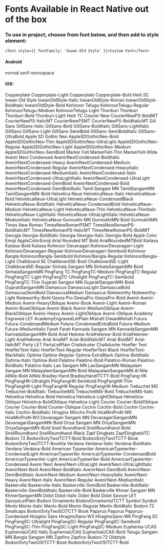 # Fonts Available in React Native out of the box

### To use in project, choose from font below, and then add to style element:

```
<Text style={{ fontFamily: 'Iowan Old Style' }}>Custom Font</Text>

```

#### Android

normal
serif
monospace

#### iOS:

Copperplate
 Copperplate-Light
 Copperplate
 Copperplate-Bold
Heiti SC
Iowan Old Style
 IowanOldStyle-Italic
 IowanOldStyle-Roman
 IowanOldStyle-BoldItalic
 IowanOldStyle-Bold
Kohinoor Telugu
 KohinoorTelugu-Regular
 KohinoorTelugu-Medium
 KohinoorTelugu-Light
Thonburi
 Thonburi
 Thonburi-Bold
 Thonburi-Light
Heiti TC
Courier New
 CourierNewPS-BoldMT
 CourierNewPS-ItalicMT
 CourierNewPSMT
 CourierNewPS-BoldItalicMT
Gill Sans
 GillSans-Italic
 GillSans-Bold
 GillSans-BoldItalic
 GillSans-LightItalic
 GillSans
 GillSans-Light
 GillSans-SemiBold
 GillSans-SemiBoldItalic
 GillSans-UltraBold
Apple SD Gothic Neo
 AppleSDGothicNeo-Bold
 AppleSDGothicNeo-Thin
 AppleSDGothicNeo-UltraLight
 AppleSDGothicNeo-Regular
 AppleSDGothicNeo-Light
 AppleSDGothicNeo-Medium
 AppleSDGothicNeo-SemiBold
Marker Felt
 MarkerFelt-Thin
 MarkerFelt-Wide
Avenir Next Condensed
 AvenirNextCondensed-BoldItalic
 AvenirNextCondensed-Heavy
 AvenirNextCondensed-Medium
 AvenirNextCondensed-Regular
 AvenirNextCondensed-HeavyItalic
 AvenirNextCondensed-MediumItalic
 AvenirNextCondensed-Italic
 AvenirNextCondensed-UltraLightItalic
 AvenirNextCondensed-UltraLight
 AvenirNextCondensed-DemiBold
 AvenirNextCondensed-Bold
 AvenirNextCondensed-DemiBoldItalic
Tamil Sangam MN
 TamilSangamMN
 TamilSangamMN-Bold
Helvetica Neue
 HelveticaNeue-Italic
 HelveticaNeue-Bold
 HelveticaNeue-UltraLight
 HelveticaNeue-CondensedBlack
 HelveticaNeue-BoldItalic
 HelveticaNeue-CondensedBold
 HelveticaNeue-Medium
 HelveticaNeue-Light
 HelveticaNeue-Thin
 HelveticaNeue-ThinItalic
 HelveticaNeue-LightItalic
 HelveticaNeue-UltraLightItalic
 HelveticaNeue-MediumItalic
 HelveticaNeue
Gurmukhi MN
 GurmukhiMN-Bold
 GurmukhiMN
Times New Roman
 TimesNewRomanPSMT
 TimesNewRomanPS-BoldItalicMT
 TimesNewRomanPS-ItalicMT
 TimesNewRomanPS-BoldMT
Georgia
 Georgia-BoldItalic
 Georgia
 Georgia-Italic
 Georgia-Bold
Apple Color Emoji
 AppleColorEmoji
Arial Rounded MT Bold
 ArialRoundedMTBold
Kailasa
 Kailasa-Bold
 Kailasa
Kohinoor Devanagari
 KohinoorDevanagari-Light
 KohinoorDevanagari-Regular
 KohinoorDevanagari-Semibold
Kohinoor Bangla
 KohinoorBangla-Semibold
 KohinoorBangla-Regular
 KohinoorBangla-Light
Chalkboard SE
 ChalkboardSE-Bold
 ChalkboardSE-Light
 ChalkboardSE-Regular
Sinhala Sangam MN
 SinhalaSangamMN-Bold
 SinhalaSangamMN
PingFang TC
 PingFangTC-Medium
 PingFangTC-Regular
 PingFangTC-Light
 PingFangTC-Ultralight
 PingFangTC-Semibold
 PingFangTC-Thin
Gujarati Sangam MN
 GujaratiSangamMN-Bold
 GujaratiSangamMN
Damascus
 DamascusLight
 DamascusBold
 DamascusSemiBold
 DamascusMedium
 Damascus
Noteworthy
 Noteworthy-Light
 Noteworthy-Bold
Geeza Pro
 GeezaPro
 GeezaPro-Bold
Avenir
 Avenir-Medium
 Avenir-HeavyOblique
 Avenir-Book
 Avenir-Light
 Avenir-Roman
 Avenir-BookOblique
 Avenir-Black
 Avenir-MediumOblique
 Avenir-BlackOblique
 Avenir-Heavy
 Avenir-LightOblique
 Avenir-Oblique
Academy Engraved LET
 AcademyEngravedLetPlain
Mishafi
 DiwanMishafi
Futura
 Futura-CondensedMedium
 Futura-CondensedExtraBold
 Futura-Medium
 Futura-MediumItalic
Farah
 Farah
Kannada Sangam MN
 KannadaSangamMN
 KannadaSangamMN-Bold
Arial Hebrew
 ArialHebrew-Bold
 ArialHebrew-Light
 ArialHebrew
Arial
 ArialMT
 Arial-BoldItalicMT
 Arial-BoldMT
 Arial-ItalicMT
Party LET
 PartyLetPlain
Chalkduster
 Chalkduster
Hoefler Text
 HoeflerText-Italic
 HoeflerText-Regular
 HoeflerText-Black
 HoeflerText-BlackItalic
Optima
 Optima-Regular
 Optima-ExtraBlack
 Optima-BoldItalic
 Optima-Italic
 Optima-Bold
Palatino
 Palatino-Bold
 Palatino-Roman
 Palatino-BoldItalic
 Palatino-Italic
Lao Sangam MN
 LaoSangamMN
Malayalam Sangam MN
 MalayalamSangamMN-Bold
 MalayalamSangamMN
Al Nile
 AlNile-Bold
 AlNile
Bradley Hand
 BradleyHandITCTT-Bold
PingFang HK
 PingFangHK-Ultralight
 PingFangHK-Semibold
 PingFangHK-Thin
 PingFangHK-Light
 PingFangHK-Regular
 PingFangHK-Medium
Trebuchet MS
 Trebuchet-BoldItalic
 TrebuchetMS
 TrebuchetMS-Bold
 TrebuchetMS-Italic
Helvetica
 Helvetica-Bold
 Helvetica
 Helvetica-LightOblique
 Helvetica-Oblique
 Helvetica-BoldOblique
 Helvetica-Light
Courier
 Courier-BoldOblique
 Courier
 Courier-Bold
 Courier-Oblique
Cochin
 Cochin-Bold
 Cochin
 Cochin-Italic
 Cochin-BoldItalic
Hiragino Mincho ProN
 HiraMinProN-W6
 HiraMinProN-W3
Devanagari Sangam MN
 DevanagariSangamMN
 DevanagariSangamMN-Bold
Oriya Sangam MN
 OriyaSangamMN
 OriyaSangamMN-Bold
Snell Roundhand
 SnellRoundhand-Bold
 SnellRoundhand
 SnellRoundhand-Black
Zapf Dingbats
 ZapfDingbatsITC
Bodoni 72
 BodoniSvtyTwoITCTT-Bold
 BodoniSvtyTwoITCTT-Book
 BodoniSvtyTwoITCTT-BookIta
Verdana
 Verdana-Italic
 Verdana-BoldItalic
 Verdana
 Verdana-Bold
American Typewriter
 AmericanTypewriter-CondensedLight
 AmericanTypewriter
 AmericanTypewriter-CondensedBold
 AmericanTypewriter-Light
 AmericanTypewriter-Bold
 AmericanTypewriter-Condensed
Avenir Next
 AvenirNext-UltraLight
 AvenirNext-UltraLightItalic
 AvenirNext-Bold
 AvenirNext-BoldItalic
 AvenirNext-DemiBold
 AvenirNext-DemiBoldItalic
 AvenirNext-Medium
 AvenirNext-HeavyItalic
 AvenirNext-Heavy
 AvenirNext-Italic
 AvenirNext-Regular
 AvenirNext-MediumItalic
Baskerville
 Baskerville-Italic
 Baskerville-SemiBold
 Baskerville-BoldItalic
 Baskerville-SemiBoldItalic
 Baskerville-Bold
 Baskerville
Khmer Sangam MN
 KhmerSangamMN
Didot
 Didot-Italic
 Didot-Bold
 Didot
Savoye LET
 SavoyeLetPlain
Bodoni Ornaments
 BodoniOrnamentsITCTT
Symbol
 Symbol
Menlo
 Menlo-Italic
 Menlo-Bold
 Menlo-Regular
 Menlo-BoldItalic
Bodoni 72 Smallcaps
 BodoniSvtyTwoSCITCTT-Book
Papyrus
 Papyrus
 Papyrus-Condensed
Hiragino Sans
 HiraginoSans-W3
 HiraginoSans-W6
PingFang SC
 PingFangSC-Ultralight
 PingFangSC-Regular
 PingFangSC-Semibold
 PingFangSC-Thin
 PingFangSC-Light
 PingFangSC-Medium
Euphemia UCAS
 EuphemiaUCAS-Italic
 EuphemiaUCAS
 EuphemiaUCAS-Bold
Telugu Sangam MN
Bangla Sangam MN
Zapfino
 Zapfino
Bodoni 72 Oldstyle
 BodoniSvtyTwoOSITCTT-Book
 BodoniSvtyTwoOSITCTT-Bold